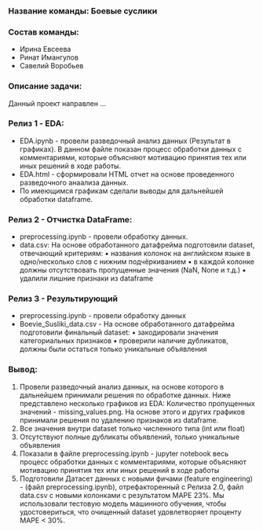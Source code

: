 ### Название команды: Боевые суслики

### Состав команды:
- Ирина Евсеева
- Ринат Имангулов
- Савелий Воробьев

### Описание задачи:
Данный проект направлен ...

### Релиз 1 - EDA:
- EDA.ipynb - провели разведочный анализ данных (Результат в графиках). В данном файле показан процесс обработки данных с комментариями, которые объясняют мотивацию принятия тех или иных решений в ходе работы.
- EDA.html - сформировали HTML отчет на основе проведенного разведочного анаализа данных. 
- По имеющимся графикам сделали выводы для дальнейшей обработки dataframe.

### Релиз 2 - Отчистка DataFrame:
- preprocessing.ipynb - провели обработку данных.
- data.csv: На основе обработанного датафрейма подготовили dataset, отвечающий критериям:
 ▪ названия колонок на английском языке в одно/несколько слов с нижним подчёркиванием
 ▪ в каждой колонке должны отсутствовать пропущенные значения (NaN, None и т.д.)
 ▪ удалили лишние признаки из dataframe

 ### Релиз 3 - Результирующий
- preprocessing.ipynb - провели обработку данных 
- Boevie_Susliki_data.csv - На основе обработанного датафрейма подготовили финальный dataset:
 ▪ закодировали значения категориальных признаков
 ▪ проверили наличие дубликатов, должны были остаться только уникальные объявления

### Вывод:
1. Провели разведочный анализ данных, на основе которого в дальнейшем принимали решения по обработке данных. Ниже представлено несколько графиков из EDA:
Количество пропущенных значений - missing_values.png. На основе этого и других графиков принимали решения по удалению признаков из dataframe.
2. Все значения внутри dataset только численного типа (int или float)
3. Отсутствуют полные дубликаты объявлений, только уникальные объявления
4. Показали в файле preprocessing.ipynb - jupyter notebook весь процесс обработки данных с комментариями, которые объясняют мотивацию принятия тех или иных решений в ходе работы
5. Подготовили Датасет данных с новыми фичами (feature engineering) - (файл preprocessing.ipynb), отрефакторенный с Релиза 2.0, файл data.csv c новыми колонками с результатом MAPE 23%. Мы использовали тестовую модель машинного обучения, чтобы удостовериться, что очищенный dataset удовлетворяет проценту MAPE < 30%. 

